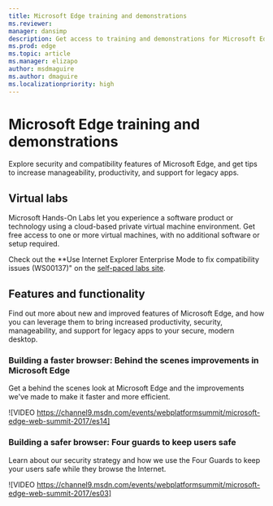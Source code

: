 ```yaml
---
title: Microsoft Edge training and demonstrations  
ms.reviewer: 
manager: dansimp
description: Get access to training and demonstrations for Microsoft Edge.
ms.prod: edge
ms.topic: article
ms.manager: elizapo
author: msdmaguire
ms.author: dmaguire
ms.localizationpriority: high
---
```


# Microsoft Edge training and demonstrations

Explore security and compatibility features of Microsoft Edge, and get tips to increase manageability, productivity, and support for legacy apps. 

## Virtual labs

Microsoft Hands-On Labs let you experience a software product or technology using a cloud-based private virtual machine environment. Get free access to one or more virtual machines, with no additional software or setup required.

Check out the **Use Internet Explorer Enterprise Mode to fix compatibility issues (WS00137)" on the [self-paced labs site](https://www.microsoft.com/handsonlabs/SelfPacedLabs/?storyGuid=e4155067-2c7e-4b46-8496-eca38bedca02). 

## Features and functionality

Find out more about new and improved features of Microsoft Edge, and how you can leverage them to bring increased productivity, security, manageability, and support for legacy apps to your secure, modern desktop.

### Building a faster browser: Behind the scenes improvements in Microsoft Edge 

Get a behind the scenes look at Microsoft Edge and the improvements we've made to make it faster and more efficient.

![VIDEO https://channel9.msdn.com/events/webplatformsummit/microsoft-edge-web-summit-2017/es14]

### Building a safer browser: Four guards to keep users safe

Learn about our security strategy and how we use the Four Guards to keep your users safe while they browse the Internet.

![VIDEO https://channel9.msdn.com/events/webplatformsummit/microsoft-edge-web-summit-2017/es03]

